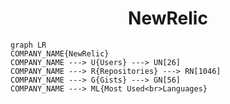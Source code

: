 <h1 align="center">NewRelic</h1>

```mermaid
graph LR
COMPANY_NAME{NewRelic}
COMPANY_NAME ---> U{Users} ---> UN[26]
COMPANY_NAME ---> R{Repositories} ---> RN[1046]
COMPANY_NAME ---> G{Gists} ---> GN[56]
COMPANY_NAME ---> ML{Most Used<br>Languages}
```
